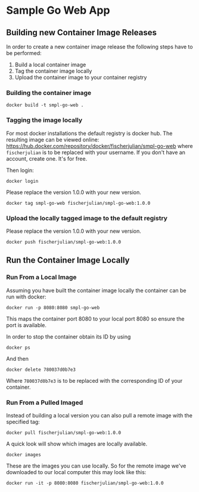 # Sample Go Web App

## Building new Container Image Releases

In order to create a new container image release the following steps have to be performed:

1. Build a local container image
2. Tag the container image locally
3. Upload the container image to your container registry


### Building the container image

    docker build -t smpl-go-web .

### Tagging the image locally

For most docker installations the default registry is docker hub. The resulting image can be viewed online: https://hub.docker.com/repository/docker/fischerjulian/smpl-go-web where `fischerjulian` is to be replaced with your username. If you don't have an account, create one. It's for free.

Then login:

    docker login

Please replace the version 1.0.0 with your new version.

    docker tag smpl-go-web fischerjulian/smpl-go-web:1.0.0

### Upload the locally tagged image to the default registry

Please replace the version 1.0.0 with your new version.

    docker push fischerjulian/smpl-go-web:1.0.0

## Run the Container Image Locally

### Run From a Local Image

Assuming you have built the container image locally the container can be run with docker:

    docker run -p 8080:8080 smpl-go-web

This maps the container port 8080 to your local port 8080 so ensure the port is available.

In order to stop the container obtain its ID by using

    docker ps

And then

    docker delete 780037d0b7e3

Where `780037d0b7e3` is to be replaced with the corresponding ID of your container.

### Run From a Pulled Imaged

Instead of building a local version you can also pull a remote image with the specified tag:

    docker pull fischerjulian/smpl-go-web:1.0.0

A quick look will show which images are locally available.

    docker images

These are the images you can use locally. So for the remote image we've downloaded to our
local computer this may look like this:

    docker run -it -p 8080:8080 fischerjulian/smpl-go-web:1.0.0
